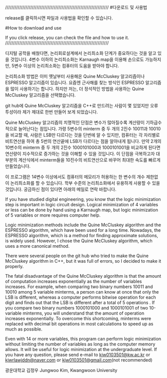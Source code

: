 //////////////////////////////////////////////////////////////////
#다운로드 및 사용법

release를 클릭하시면 파일과 사용법을 확인할 수 있습니다.

#How to download and use

If you click release, you can check the file and how to use it.
//////////////////////////////////////////////////////////////////

디지털 공학을 배웠다면, 논리회로설계에서 논리최소화 단계가 중요하다는 것을 알고 있을 것입니다. 4변수 이하의 논리최소화는 Karnaugh map을 이용해 손으로도 가능하지만, 5변수 이상의 논리최소화는 컴퓨터의 도움을 받아야 합니다. 

논리최소화 방법은 이미 옛날부터 사용해온 Quine McCluskey 알고리즘이나 ESPRESSO 알고리즘이 있습니다. 요즘엔 근사해를 찾는 방식인 ESPRESSO 알고리즘을 많이 사용하기는 합니다. 하지만 저는, 더 정석적인 방법을 사용하는 Quine McCluskey 알고리즘을 선택했습니다.

git hub에 Quine McCluskey 알고리즘을 C++로 만드려는 사람이 몇 있었지만 오류 투성이라 제가 제대로 한번 만들어 보게 되었습니다. 

Quine McCluskey 알고리즘의 치명적인 단점은 변수가 많아질수록 계산량이 기하급수적으로 늘어난다는 점입니다. 가령 5변수의 minterm 중 두 개의 2진수 10011과 10010을 비교할 때, 사람은 LSB만 다르다는 것을 단번에 알 수 있지만, 컴퓨터는 각 자리별로 비트연산을 하여 총 5번의 연산끝에 LSB가 다르다는 점을 알아내게 됩니다. 만약 2개의 10변수의 minterm 중 두 개의 2진수 1000101000과 1000101001을 비교하게 된다면 연산량이 지수적으로 증가하는 것을 이해할 수 있을 것입니다. 이 단점을 극복하고자 대부분의 계산식에서 minterm들을 10진수의 비트연산으로 바꾸어 최대한 속도를 빠르게 만들었습니다.

이 프로그램은 14변수 이상에서도 컴퓨터의 메모리가 허용하는 한 변수의 개수 제한없이 논리최소화를 할 수 있습니다. 학부 수준의 논리최소화에서 유용하게 사용할 수 있을 것입니다.
궁금하신 점이 있다면 아래의 메일로 연락 바랍니다. 



If you have studied digital engineering, you know that the logic minimization step is important in logic circuit design. Logical minimization of 4 variables or less can be done by hand using a Karnaugh map, but logic minimization of 5 variables or more requires computer help.

Logic minimization methods include the Quine McCluskey algorithm and the ESPRESSO algorithm, which have been used for a long time. Nowadays, the ESPRESSO algorithm, which is a method for finding approximate solutions, is widely used. However, I chose the Quine McCluskey algorithm, which uses a more canonical method.

There were several people on the git hub who tried to make the Quine McCluskey algorithm in C++, but it was full of errors, so I decided to make it properly.

The fatal disadvantage of the Quine McCluskey algorithm is that the amount of computation increases exponentially as the number of variables increases. For example, when comparing two binary numbers 10011 and 10010 among 5 variable minterms, a person can know at once that only the LSB is different, whereas a computer performs bitwise operation for each digit and finds out that the LSB is different after a total of 5 operations . If you compare two binary numbers 1000101000 and 1000101001 of two 10-variable minterms, you will understand that the amount of operation increases exponentially. To overcome this shortcoming, minterms were replaced with decimal bit operations in most calculations to speed up as much as possible.

Even with 14 or more variables, this program can perform logic minimization without limiting the number of variables as long as the computer memory allows. It will be useful for logic minimization at the undergraduate level.
If you have any question, please send e-mail to kjw0103501@kw.ac.kr or kjwrlawjddn@naver.com or kjw0103501@gmail.com(not recommended)

광운대학교 김정우
Jungwoo Kim, Kwangwoon University
